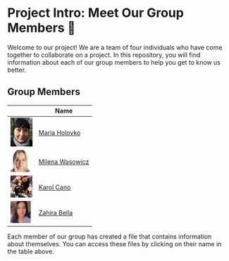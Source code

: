 # Project Intro: Meet Our Group Members 👋

Welcome to our project! We are a team of four individuals who have come together
to collaborate on a project. In this repository, you will find information about
each of our group members to help you get to know us better.

## Group Members

|                                            | Name                                     |
| ------------------------------------------ | ---------------------------------------- |
| ![image](./members/img/maria_icone.jpeg)   | [Maria Holovko](./members/mariya.md)     |
| ![image](./members/img/mileenka_icone.png) | [Milena Wasowicz](./members/mileenka.md) |
| ![image](./members/img/milo_icone.png)     | [Karol Cano](./members/karol.md)         |
| ![image](./members/img/Zahira_icone.jpeg)  | [Zahira Bella](./members/zahirabella.md) |

Each member of our group has created a file that contains information about
themselves. You can access these files by clicking on their name in the table
above.
